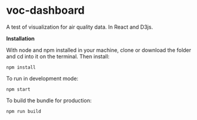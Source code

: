 # voc-dashboard
A test of visualization for air quality data. In React and D3js.

**Installation**

With node and npm installed in your machine, clone or download the folder and cd into it on the terminal.
Then install:

```
npm install
```

To run in development mode:
```
npm start
```

To build the bundle for production:
```
npm run build
```
